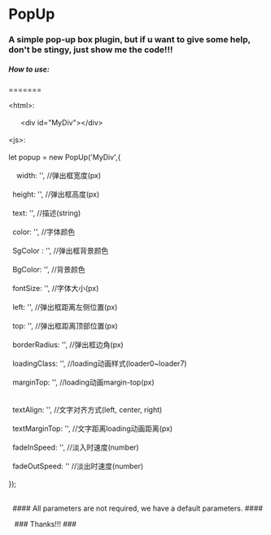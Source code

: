 # PopUp #

### A simple pop-up box plugin, but if u want to give some help, don't be stingy, just show me the code!!! ###

##### How to use: #####
=======

\<html>: 
    <br><br>
    &nbsp;&nbsp;	\<div id="MyDiv">\</div>
    <br><br>
\<js>:
    <br><br>
    let popup = new PopUp('MyDiv',{
    <br><br>
    		&nbsp;&nbsp;width: '', //弹出框宽度(px)
    <br><br>
        	&nbsp;&nbsp;height: '', //弹出框高度(px)
    <br><br>
        	&nbsp;&nbsp;text: '', //描述(string)
    <br><br>
        	&nbsp;&nbsp;color: '', //字体颜色
    <br><br>
        	&nbsp;&nbsp;SgColor : '', //弹出框背景颜色
    <br><br>
        	&nbsp;&nbsp;BgColor: '', //背景颜色
    <br><br>
        	&nbsp;&nbsp;fontSize: '',	//字体大小(px)
    <br><br>
        	&nbsp;&nbsp;left: '', //弹出框距离左侧位置(px)
    <br><br>
        	&nbsp;&nbsp;top: '',	//弹出框距离顶部位置(px)
    <br><br>
        	&nbsp;&nbsp;borderRadius: '', //弹出框边角(px)
    <br><br>
        	&nbsp;&nbsp;loadingClass: '', //loading动画样式(loader0~loader7)
    <br><br>
        	&nbsp;&nbsp;marginTop: '', //loading动画margin-top(px)
    <br><br>	
        	&nbsp;&nbsp;textAlign: '', //文字对齐方式(left, center, right)
    <br><br>
        	&nbsp;&nbsp;textMarginTop: '', //文字距离loading动画距离(px)
    <br><br>
        	&nbsp;&nbsp;fadeInSpeed: '',	//淡入时速度(number)
    <br><br>
        	&nbsp;&nbsp;fadeOutSpeed: ''	//淡出时速度(number)
    <br><br>
    });
    <br><br>
    
    #### All parameters are not required, we have a default parameters. ####
    
    ###  Thanks!!!  ###

